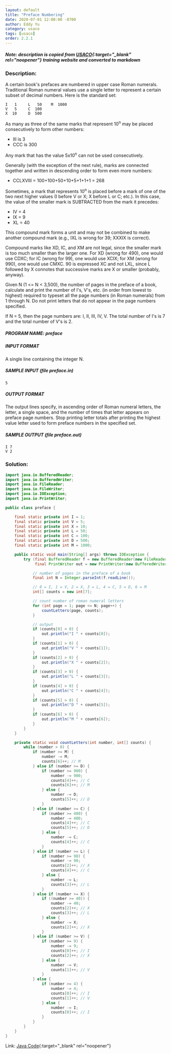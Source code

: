 ```yaml
---
layout: default
title: "Preface Numbering"
date: 2020-07-01 12:00:00 -0700
author: Eddy Yu
category: usaco
tags: [usaco]
order: 2.2.1
---
```


##### Note: description is copied from [USACO](http://www.usaco.org/){:target="_blank" rel="noopener"} training website and converted to markdown

### Description:
A certain book's prefaces are numbered in upper case Roman numerals. 
Traditional Roman numeral values use a single letter to represent a 
certain subset of decimal numbers. Here is the standard set:
```
I   1     L   50    M  1000
V   5     C  100
X  10     D  500
```
As many as three of the same marks that represent 10<sup>n</sup> may be placed 
consecutively to form other numbers:

* III is 3
* CCC is 300

Any mark that has the value 5x10<sup>n</sup> can not be used consecutively.

Generally (with the exception of the next rule), marks are connected together 
and written in descending order to form even more numbers:

* CCLXVIII = 100+100+50+10+5+1+1+1 = 268

Sometimes, a mark that represents 10<sup>n</sup> is placed before a mark of one of the 
two next higher values (I before V or X; X before L or C; etc.). In this case, 
the value of the smaller mark is SUBTRACTED from the mark it precedes:

* IV = 4
* IX = 9
* XL = 40
 
This compound mark forms a unit and may not be combined to make another 
compound mark (e.g., IXL is wrong for 39; XXXIX is correct).

Compound marks like XD, IC, and XM are not legal, since the smaller mark is too 
much smaller than the larger one. For XD (wrong for 490), one would use CDXC; 
for IC (wrong for 99), one would use XCIX; for XM (wrong for 990), one would use 
CMXC. 90 is expressed XC and not LXL, since L followed by X connotes that 
successive marks are X or smaller (probably, anyway).

Given N (1 <= N < 3,500), the number of pages in the preface of a book, 
calculate and print the number of I's, V's, etc. (in order from lowest to 
highest) required to typeset all the page numbers (in Roman numerals) from 1 
through N. Do not print letters that do not appear in the page numbers 
specified.

If N = 5, then the page numbers are: I, II, III, IV, V. The total number of 
I's is 7 and the total number of V's is 2.

##### PROGRAM NAME: preface

##### INPUT FORMAT
A single line containing the integer N.

##### SAMPLE INPUT (file preface.in)
```
5
```

##### OUTPUT FORMAT
The output lines specify, in ascending order of Roman numeral letters, the 
letter, a single space, and the number of times that letter appears on 
preface page numbers. Stop printing letter totals after printing the highest 
value letter used to form preface numbers in the specified set.

##### SAMPLE OUTPUT (file preface.out)
```
I 7
V 2
```
    
### Solution:
```java
import java.io.BufferedReader;
import java.io.BufferedWriter;
import java.io.FileReader;
import java.io.FileWriter;
import java.io.IOException;
import java.io.PrintWriter;

public class preface {

    final static private int I = 1;
    final static private int V = 5;
    final static private int X = 10;
    final static private int L = 50;
    final static private int C = 100;
    final static private int D = 500;
    final static private int M = 1000;

    public static void main(String[] args) throws IOException {
        try (final BufferedReader f = new BufferedReader(new FileReader("preface.in"));
             final PrintWriter out = new PrintWriter(new BufferedWriter(new FileWriter("preface.out")))) {

            // number of pages in the preface of a book
            final int N = Integer.parseInt(f.readLine());

            // 0 = I, 1 = V, 2 = X, 3 = L, 4 = C, 5 = D, 6 = M
            int[] counts = new int[7];

            // count number of roman numeral letters
            for (int page = 1; page <= N; page++) {
                countLetters(page, counts);
            }

            // output
            if (counts[0] > 0) {
                out.println("I " + counts[0]);
            }
            if (counts[1] > 0) {
                out.println("V " + counts[1]);
            }
            if (counts[2] > 0) {
                out.println("X " + counts[2]);
            }
            if (counts[3] > 0) {
                out.println("L " + counts[3]);
            }
            if (counts[4] > 0) {
                out.println("C " + counts[4]);
            }
            if (counts[5] > 0) {
                out.println("D " + counts[5]);
            }
            if (counts[6] > 0) {
                out.println("M " + counts[6]);
            }
        }
    }

    private static void countLetters(int number, int[] counts) {
        while (number > 0) {
            if (number >= M) {
                number -= M;
                counts[6]++; // M
            } else if (number >= D) {
                if (number >= 900) {
                    number -= 900;
                    counts[4]++; // C
                    counts[6]++; // M
                } else {
                    number -= D;
                    counts[5]++; // D
                }
            } else if (number >= C) {
                if (number >= 400) {
                    number -= 400;
                    counts[4]++; // C
                    counts[5]++; // D
                } else {
                    number -= C;
                    counts[4]++; // C
                }
            } else if (number >= L) {
                if (number >= 90) {
                    number -= 90;
                    counts[2]++; // X
                    counts[4]++; // C
                } else {
                    number -= L;
                    counts[3]++; // L
                }
            } else if (number >= X) {
                if ((number >= 40)) {
                    number -= 40;
                    counts[2]++; // X
                    counts[3]++; // L
                } else {
                    number -= X;
                    counts[2]++; // X
                }
            } else if (number >= V) {
                if (number >= 9) {
                    number -= 9;
                    counts[0]++; // I
                    counts[2]++; // X
                } else {
                    number -= V;
                    counts[1]++; // V
                }
            } else {
                if (number >= 4) {
                    number -= 4;
                    counts[0]++; // I
                    counts[1]++; // V
                } else {
                    number -= I;
                    counts[0]++; // I
                }
            }
        }
    }
}
``` 
Link: [Java Code](https://github.com/eddycyu/usaco/blob/master/src/preface.java){:target="_blank" rel="noopener"}
